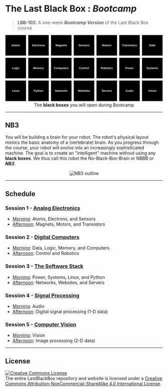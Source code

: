 # The Last Black Box : *Bootcamp*

> **LBB-102**: A one-week ***Bootcamp Version*** of the Last Black Box course

<p align="center">
<img src="_designs/layout_bootcamp.png" alt="LBB bootcamp layout" width="800">
<br>
<span>The <b>black boxes</b> you will open during Bootcamp</span>
</p>

----

## NB3

You will be building a brain for your robot. The robot's physical layout mimics the basic anatomy of a (vertebrate) brain. As you progress through the course, your robot will *evolve* into an increasingly sophisticated machine. The goal is to create an "intelligent" machine without using any **black boxes**. We thus call this robot the No-Black-Box-Brain or NBBB or ***NB3***.

<p align="center">
<img src="../_designs/NB3/NB3_render.png" alt="NB3 outline" width="300">
</p>

----

## Schedule

### Session 1 - [Analog Electronics](session_1/README.md)

- [Morning](session_1/#morning): Atoms, Electrons, and Sensors
- [Afternoon](session_1/#afternoon): Magnets, Motors, and Transistors

### Session 2 - [Digital Computers](session_2/README.md)

- [Morning](session_2/#morning): Data, Logic, Memory, and Computers
- [Afternoon](session_2/#afternoon): Control and Robotics

### Session 3 - [The Software Stack](session_3/README.md)

- [Morning](session_3/#morning): Power, Systems, Linux, and Python
- [Afternoon](session_3/#afternoon): Networks, Websites, and Servers

### Session 4 - [Signal Processing](session_4/README.md)

- [Morning](session_4/#morning): Audio
- [Afternoon](session_4/#afternoon): Digital signal processing (1-D data)

### Session 5 - [Computer Vision](session_5/README.md)

- [Morning](session_5/#morning): Vision
- [Afternoon](session_5/#afternoon): Image processing (2-D data)

---

## License

<a rel="license" href="http://creativecommons.org/licenses/by-nc-sa/4.0/"><img alt="Creative Commons License" style="border-width:0" src="https://i.creativecommons.org/l/by-nc-sa/4.0/88x31.png" /></a><br />The entire LastBlackBox repository and website is licensed under a <a rel="license" href="http://creativecommons.org/licenses/by-nc-sa/4.0/">Creative Commons Attribution-NonCommercial-ShareAlike 4.0 International License</a>.
